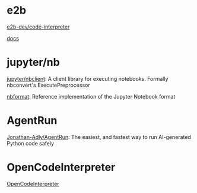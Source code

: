 

# e2b



[e2b-dev/code-interpreter](https://github.com/e2b-dev/code-interpreter)

[docs](https://e2b.dev/docs)


# jupyter/nb


[jupyter/nbclient](https://github.com/jupyter/nbclient): A client library for executing notebooks. Formally nbconvert's ExecutePreprocessor


[nbformat](https://github.com/jupyter/nbformat): Reference implementation of the Jupyter Notebook format



# AgentRun


[Jonathan-Adly/AgentRun](https://github.com/Jonathan-Adly/AgentRun): The easiest, and fastest way to run AI-generated Python code safely



# OpenCodeInterpreter


[OpenCodeInterpreter](https://github.com/OpenCodeInterpreter/OpenCodeInterpreter)
